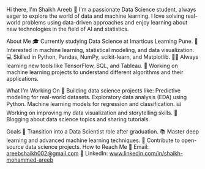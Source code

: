 Hi there, I'm Shaikh Areeb 👋
I'm a passionate Data Science student, always eager to explore the world of data and machine learning. 
I love solving real-world problems using data-driven approaches and enjoy learning about new technologies in the field of AI and statistics.

About Me
🎓 Currently studying Data Science at Imarticus Learning Pune.
🔢 Interested in machine learning, statistical modeling, and data visualization.
💻 Skilled in Python, Pandas, NumPy, scikit-learn, and Matplotlib.
🧑‍💻 Always learning new tools like TensorFlow, SQL, and Tableau.
🤖 Working on machine learning projects to understand different algorithms and their applications.

What I’m Working On
🌱 Building data science projects like:
Predictive modeling for real-world datasets.
Exploratory data analysis (EDA) using Python.
Machine learning models for regression and classification.
📊 Working on improving my data visualization and storytelling skills.
📝 Blogging about data science topics and sharing tutorials.

Goals
🚀 Transition into a Data Scientist role after graduation.
📚 Master deep learning and advanced machine learning techniques.
🤝 Contribute to open-source data science projects.
How to Reach Me
📧 Email: areebshaikh002@gmail.com
💼 LinkedIn: www.linkedin.com/in/shaikh-mohammed-areeb



<!---
Shaikh-areeb/Shaikh-areeb is a ✨ special ✨ repository because its `README.md` (this file) appears on your GitHub profile.
You can click the Preview link to take a look at your changes.
--->
